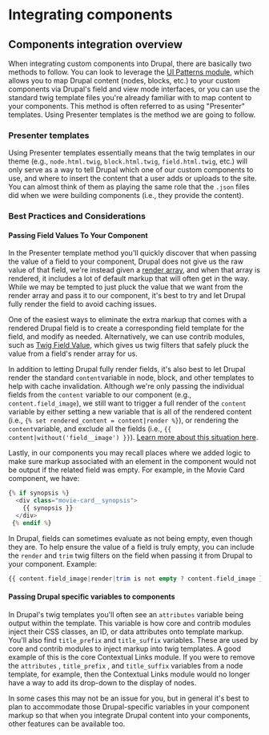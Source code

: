 # Integrating components

## Components integration overview

When integrating custom components into Drupal, there are basically two methods to follow. You can look to leverage the [UI Patterns module](https://www.drupal.org/project/ui_patterns), which allows you to map Drupal content \(nodes, blocks, etc.\) to your custom components via Drupal's field and view mode interfaces, or you can use the standard twig template files you're already familiar with to map content to your components. This method is often referred to as using "Presenter" templates. Using Presenter templates is the method we are going to follow.

### Presenter templates

Using Presenter templates essentially means that the twig templates in our theme \(e.g., `node.html.twig`, `block.html.twig`, `field.html.twig`, etc.\) will only serve as a way to tell Drupal which one of our custom components to use, and where to insert the content that a user adds or uploads to the site. You can almost think of them as playing the same role that the `.json` files did when we were building components \(i.e., they provide the content\).

### Best Practices and Considerations <a id="presenter-templates-best-practices-and-considerations"></a>

#### Passing Field Values To Your Component <a id="passing-field-values-to-your-component"></a>

In the Presenter template method you'll quickly discover that when passing the value of a field to your component, Drupal does not give us the raw value of that field, we're instead given a [render array](https://www.drupal.org/docs/8/api/render-api/render-arrays), and when that array is rendered, it includes a lot of default markup that will often get in the way. While we may be tempted to just pluck the value that we want from the render array and pass it to our component, it's best to try and let Drupal fully render the field to avoid caching issues.

One of the easiest ways to eliminate the extra markup that comes with a rendered Drupal field is to create a corresponding field template for the field, and modify as needed. Alternatively, we can use contrib modules, such as [Twig Field Value](https://www.drupal.org/project/twig_field_value), which gives us twig filters that safely pluck the value from a field's render array for us.

In addition to letting Drupal fully render fields, it's also best to let Drupal render the standard `content`variable in node, block, and other templates to help with cache invalidation. Although we're only passing the individual fields from the `content` variable to our component \(e.g., `content.field_image`\), we still want to trigger a full render of the `content` variable by either setting a new variable that is all of the rendered content \(i.e., `{% set rendered_content = content|render %}`\), or rendering the `content`variable, and exclude all the fields \(i.e., `{{ content|without('field__image') }}`\). [Learn more about this situation here](https://www.drupal.org/project/drupal/issues/2660002#comment-12714453).

Lastly, in our components you may recall places where we added logic to make sure markup associated with an element in the component would not be output if the related field was empty. For example, in the Movie Card component, we have:

```php
{% if synopsis %}
  <div class="movie-card__synopsis">
    {{ synopsis }}
  </div>
 {% endif %}
```

In Drupal, fields can sometimes evaluate as not being empty, even though they are. To help ensure the value of a field is truly empty, you can include the `render` and `trim` twig filters on the field when passing it from Drupal to your component. Example:

```php
{{ content.field_image|render|trim is not empty ? content.field_image }}
```

#### Passing Drupal specific variables to components

In Drupal's twig templates you'll often see an `attributes` variable being output within the template. This variable is how core and contrib modules inject their CSS classes, an ID, or data attributes onto template markup. You'll also find `title_prefix` and `title_suffix` variables. These are used by core and contrib modules to inject markup into twig templates. A good example of this is the core Contextual Links module. If you were to remove the `attributes` , `title_prefix` , and `title_suffix` variables from a node template, for example, then the Contextual Links module would no longer have a way to add its drop-down to the display of nodes.

In some cases this may not be an issue for you, but in general it's best to plan to accommodate those Drupal-specific variables in your component markup so that when you integrate Drupal content into your components, other features can be available too.

